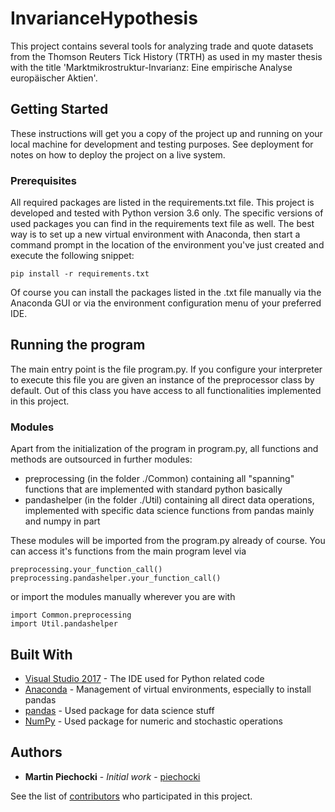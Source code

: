 # InvarianceHypothesis

This project contains several tools for analyzing trade and quote datasets from the Thomson Reuters Tick History (TRTH) as used in my master thesis with the title 'Marktmikrostruktur-Invarianz: Eine empirische Analyse europäischer Aktien'.

## Getting Started

These instructions will get you a copy of the project up and running on your local machine for development and testing purposes. See deployment for notes on how to deploy the project on a live system.

### Prerequisites

All required packages are listed in the requirements.txt file. This project is developed and tested with Python version 3.6 only. The specific versions of used packages you can find in the requirements text file as well. The best way is to set up a new virtual environment with Anaconda, then start a command prompt in the location of the environment you've just created and execute the following snippet:

```
pip install -r requirements.txt
```

Of course you can install the packages listed in the .txt file manually via the Anaconda GUI or via the environment configuration menu of your preferred IDE.

## Running the program

The main entry point is the file program.py. If you configure your interpreter to execute this file you are given an instance of the preprocessor class by default. Out of this class you have access to all functionalities implemented in this project.

### Modules

Apart from the initialization of the program in program.py, all functions and methods are outsourced in further modules:

* preprocessing (in the folder ./Common) containing all "spanning" functions that are implemented with standard python basically
* pandashelper (in the folder ./Util) containing all direct data operations, implemented with specific data science functions from pandas mainly and numpy in part

These modules will be imported from the program.py already of course. You can access it's functions from the main program level via
```
preprocessing.your_function_call()
preprocessing.pandashelper.your_function_call()
```
or import the modules manually wherever you are with
```
import Common.preprocessing
import Util.pandashelper
```

## Built With

* [Visual Studio 2017](https://visualstudio.microsoft.com/de/downloads/) - The IDE used for Python related code
* [Anaconda](https://www.anaconda.com/download/) - Management of virtual environments, especially to install pandas
* [pandas](https://pandas.pydata.org/) - Used package for data science stuff
* [NumPy](http://www.numpy.org/) - Used package for numeric and stochastic operations

## Authors

* **Martin Piechocki** - *Initial work* - [piechocki](https://github.com/piechocki)

See the list of [contributors](https://github.com/piechocki/InvarianceHypothesis/contributors) who participated in this project.
